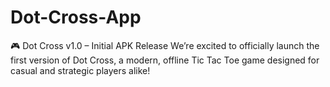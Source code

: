 # Dot-Cross-App
🎮 Dot Cross v1.0 – Initial APK Release  We’re excited to officially launch the first version of Dot Cross, a modern, offline Tic Tac Toe game designed for casual and strategic players alike!
